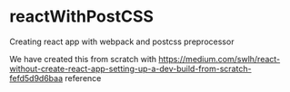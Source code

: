 # reactWithPostCSS
Creating react app with webpack and postcss preprocessor


We have created this from scratch with https://medium.com/swlh/react-without-create-react-app-setting-up-a-dev-build-from-scratch-fefd5d9d6baa reference

